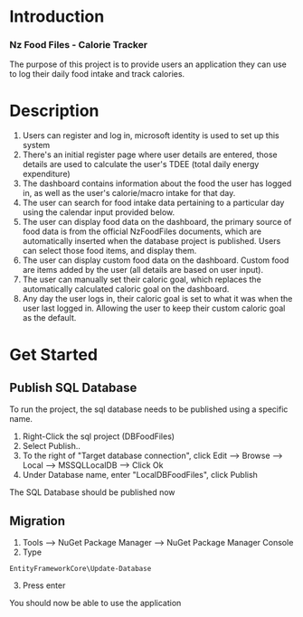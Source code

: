 # Introduction 
### Nz Food Files - Calorie Tracker

The purpose of this project is to provide users an application they can use to log their daily food intake and track calories.

# Description
1. Users can register and log in, microsoft identity is used to set up this system
2. There's an initial register page where user details are entered, those details are used to calculate the user's TDEE (total daily energy expenditure)
3. The dashboard contains information about the food the user has logged in, as well as the user's calorie/macro intake for that day.
4. The user can search for food intake data pertaining to a particular day using the calendar input provided below.
5. The user can display food data on the dashboard, the primary source of food data is from the official NzFoodFiles documents, which are automatically inserted when the database project is published. Users can select those food items, and display them.
6. The user can display custom food data on the dashboard. Custom food are items added by the user (all details are based on user input).
7. The user can manually set their caloric goal, which replaces the automatically calculated caloric goal on the dashboard.
8. Any day the user logs in, their caloric goal is set to what it was when the user last logged in. Allowing the user to keep their custom caloric goal as the default.

# Get Started

## Publish SQL Database
To run the project, the sql database needs to be published using a specific name.

1. Right-Click the sql project (DBFoodFiles)
2. Select Publish..
3. To the right of "Target database connection", click Edit --> Browse --> Local --> MSSQLLocalDB --> Click Ok
4. Under Database name, enter "LocalDBFoodFiles", click Publish

The SQL Database should be published now

## Migration

1. Tools --> NuGet Package Manager --> NuGet Package Manager Console
2. Type
```
EntityFrameworkCore\Update-Database
```

3. Press enter

You should now be able to use the application
